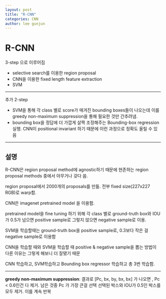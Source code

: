 ```yaml
---
layout: post
title: "R-CNN"
categories: CNN
author: lee gunjun
---
```


# R-CNN

3-step 으로 이루어짐
- selective search를 이용한 region proposal
- CNN을 이용한 fixed length feature extraction
- SVM
------
추가 2-step
- SVM을 통해 각 class 별로 score가 매겨진 bounding boxes들이 나오는데 이를 greedy non-maximum suppression을 통해 필요한 것만 간추려냄.
- bounding box을 정답에 더 가깝게 살짝 조정해주는 Bounding-box regression 실행. CNN이 positional invariant 하기 때문에 이런 과정으로 정확도 올릴 수 있음

-----

## 설명

R-CNN은 region proposal method에 agnostic하기 때문에 현존하는 region proposal methods 중에서 아무거나 갖다 씀.

region proposal에서 2000개의 proposals를 만듦. 전부 fixed size(227x227 RGB)로 warp함.

CNN은 imagenet pretrained model 을 이용함.

pretrained model을 fine tuning 하기 위해 각 class 별로 ground-truth box와 IOU가 0.5가 넘으면 positive sample로 그렇지 않으면 negative sample로 이용.

SVM을 학습할때는 ground-truth box을 positive sample로, 0.3보다 작은 걸 negative sample로 이용함

CNN을 학습할 때와 SVM을 학습할 때 positive & negative sample을 뽑는 방법이 다른 이유는 그렇게 해보니 더 잘됐기 때문

CNN 학습하고, SVM학습하고 Bounding box regressor 학습하고 총 3번 학습함.

----

**greedy non-maximum suppression**: 결과로 [Pc, bx, by, bx, bx] 가 나오면 , Pc < 0.6인건 다 제거. 남은 것중 Pc 가 가장 큰걸 선택 선택된 박스와 IOU가 0.5인 박스를 모두 제거. 이를 계속 반복

